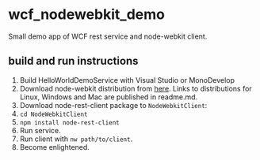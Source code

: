 # wcf_nodewebkit_demo

Small demo app of WCF rest service and node-webkit client.

## build and run instructions

1. Build HelloWorldDemoService with Visual Studio or MonoDevelop
2. Download node-webkit distribution from [here](https://github.com/rogerwang/node-webkit). Links to distributions for Linux, Windows and Mac are published in readme.md.
3. Download node-rest-client package to `NodeWebkitClient`:
  1. `cd NodeWebkitClient`
  2. `npm install node-rest-client`
4. Run service.
5. Run client with `nw path/to/client`.
6. Become enlightened.